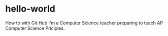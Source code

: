 # hello-world
How to with Git Hub
I'm a Computer Science teacher preparing to teach AP Computer Science Priciples.
